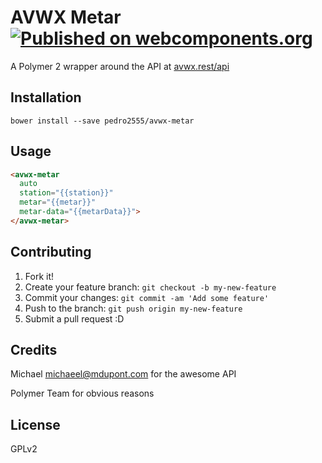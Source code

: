 # AVWX Metar [![Published on webcomponents.org](https://img.shields.io/badge/webcomponents.org-published-blue.svg)](https://www.webcomponents.org/element/owner/my-element)

A Polymer 2 wrapper around the API at [avwx.rest/api](https://avwx.rest)

## Installation

`bower install --save pedro2555/avwx-metar`

## Usage

```html
<avwx-metar
  auto
  station="{{station}}"
  metar="{{metar}}"
  metar-data="{{metarData}}">
</avwx-metar>
```
## Contributing

1. Fork it!
2. Create your feature branch: `git checkout -b my-new-feature`
3. Commit your changes: `git commit -am 'Add some feature'`
4. Push to the branch: `git push origin my-new-feature`
5. Submit a pull request :D

## Credits

Michael <michaeel@mdupont.com> for the awesome API

Polymer Team for obvious reasons

## License

GPLv2
